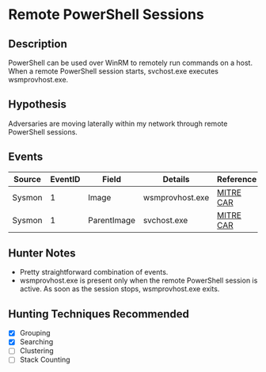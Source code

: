 # Remote PowerShell Sessions
## Description
PowerShell can be used over WinRM to remotely run commands on a host. When a remote PowerShell session starts, svchost.exe executes wsmprovhost.exe.


## Hypothesis
Adversaries are moving laterally within my network through remote PowerShell sessions. 


## Events

| Source | EventID | Field | Details | Reference | 
|--------|---------|-------|---------|-----------| 
| Sysmon | 1 | Image | wsmprovhost.exe | [MITRE CAR](https://car.mitre.org/wiki/CAR-2014-11-004) |
| Sysmon | 1 | ParentImage | svchost.exe | [MITRE CAR](https://car.mitre.org/wiki/CAR-2014-11-004) |


## Hunter Notes
* Pretty straightforward combination of events.
* wsmprovhost.exe is present only when the remote PowerShell session is active. As soon as the session stops, wsmprovhost.exe exits. 


## Hunting Techniques Recommended

- [x] Grouping
- [x] Searching
- [ ] Clustering
- [ ] Stack Counting